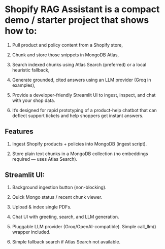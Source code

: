 # Shopify RAG Assistant is a compact demo / starter project that shows how to:

1) Pull product and policy content from a Shopify store,

2) Chunk and store those snippets in MongoDB Atlas,

3) Search indexed chunks using Atlas Search (preferred) or a local heuristic fallback,

4) Generate grounded, cited answers using an LLM provider (Groq in examples),

5) Provide a developer-friendly Streamlit UI to ingest, inspect, and chat with your shop data.

6) It’s designed for rapid prototyping of a product-help chatbot that can deflect support tickets and help shoppers get instant answers.

## Features

1) Ingest Shopify products + policies into MongoDB (ingest script).

2) Store plain text chunks in a MongoDB collection (no embeddings required — uses Atlas Search).

## Streamlit UI:

1) Background ingestion button (non-blocking).

2) Quick Mongo status / recent chunk viewer.

3) Upload & index single PDFs.

4) Chat UI with greeting, search, and LLM generation.

5) Pluggable LLM provider (Groq/OpenAI-compatible). Simple call_llm() wrapper included.

6) Simple fallback search if Atlas Search not available.


